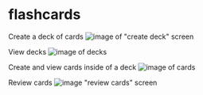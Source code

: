 # flashcards

Create a deck of cards
![image of "create deck" screen](/home/ally/Pictures/create-deck.png "Create Deck Form")

View decks
![image of decks](/home/ally/Pictures/view-decks.png "View Decks")

Create and view cards inside of a deck
![image of cards](/home/ally/Pictures/view-cards.png "View Cards")

Review cards
![image "review cards" screen](/home/ally/Pictures/review-cards.png "Review Cards")
